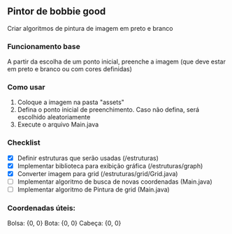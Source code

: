## Pintor de bobbie good

Criar algoritmos de pintura de imagem em preto e branco

### Funcionamento base

A partir da escolha de um ponto inicial, preenche a imagem (que deve estar em preto e branco ou com cores definidas)

### Como usar

1. Coloque a imagem na pasta "assets"
2. Defina o ponto inicial de preenchimento. Caso não defina, será escolhido aleatoriamente
3. Execute o arquivo Main.java

### Checklist

- [X] Definir estruturas que serão usadas (/estruturas)
- [X] Implementar biblioteca para exibição gráfica (/estruturas/graph)
- [X] Converter imagem para grid (/estruturas/grid/Grid.java)
- [ ] Implementar algoritmo de busca de novas coordenadas (Main.java)
- [ ] Implementar algoritmo de Pintura de grid (Main.java)

### Coordenadas úteis:
Bolsa: {0, 0}
Bota: {0, 0}
Cabeça: {0, 0}
